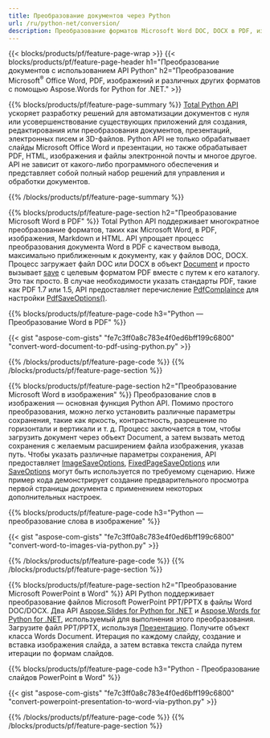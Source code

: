 ```yaml
---
title: Преобразование документов через Python 
url: /ru/python-net/conversion/
description: Преобразование форматов Microsoft Word DOC, DOCX в PDF, изображения и многое другое, а также слайды презентаций, сообщения электронной почты и 3D-изображения всего в несколько строк кода Python.
---
```


{{< blocks/products/pf/feature-page-wrap >}}
{{< blocks/products/pf/feature-page-header h1="Преобразование документов с использованием API Python" h2="Преобразование Microsoft<sup>&reg;</sup> Office Word, PDF, изображений и различных других форматов с помощью Aspose.Words for Python for .NET." >}}

{{% blocks/products/pf/feature-page-summary %}}
[Total Python API](https://products.aspose.com/total/python-net/) ускоряет разработку решений для автоматизации документов с нуля или усовершенствование существующих приложений для создания, редактирования или преобразования документов, презентаций, электронных писем и 3D-файлов. Python API не только обрабатывает слайды Microsoft Office Word и презентации, но также обрабатывает PDF, HTML, изображения и файлы электронной почты и многое другое. API не зависит от какого-либо программного обеспечения и представляет собой полный набор решений для управления и обработки документов.

{{% /blocks/products/pf/feature-page-summary  %}}

{{% blocks/products/pf/feature-page-section  h2="Преобразование Microsoft Word в PDF" %}}
Total Python API поддерживает многократное преобразование форматов, таких как Microsoft Word, в PDF, изображения, Markdown и HTML. API упрощает процесс преобразования документа Word в PDF с качеством вывода, максимально приближенным к документу, как у файлов DOC, DOCX. Процесс загружает файл DOC или DOCX в объект [Document](https://reference.aspose.com/words/python-net/aspose.words/document/) и просто вызывает [save](https://reference.aspose.com/words/python-net/aspose.words/document/save/) с целевым форматом PDF вместе с путем к его каталогу. Это так просто. В случае необходимости указать стандарты PDF, такие как PDF 1.7 или 1.5, API предоставляет перечисление [PdfComplaince](https://reference.aspose.com/words/python-net/aspose.words.saving/pdfcompliance/) для настройки [PdfSaveOptions()](https://reference.aspose.com/words/python-net/aspose.words.saving/pdfsaveoptions/). 

{{% blocks/products/pf/feature-page-code h3="Python — Преобразование Word в PDF" %}}

{{< gist "aspose-com-gists" "fe7c3ff0a8c783e4f0ed6bff199c6800" "convert-word-document-to-pdf-using-python.py" >}}

{{% /blocks/products/pf/feature-page-code  %}}
{{% /blocks/products/pf/feature-page-section %}}

{{% blocks/products/pf/feature-page-section  h2="Преобразование Microsoft Word в изображения" %}}
Преобразование слов в изображения — основная функция Python API. Помимо простого преобразования, можно легко установить различные параметры сохранения, такие как яркость, контрастность, разрешение по горизонтали и вертикали и т. д. Процесс заключается в том, чтобы загрузить документ через объект Document, а затем вызвать метод сохранения с желаемым расширением файла изображения, указав путь. Чтобы указать различные параметры сохранения, API предоставляет [ImageSaveOptions](https://reference.aspose.com/words/python-net/aspose.words.saving/imagesaveoptions/), [FixedPageSaveOptions](https://reference.aspose.com/words/python-net/aspose.words.saving/fixedpagesaveoptions/) или [SaveOptions](https://reference.aspose.com/words/python-net/aspose.words.saving/saveoptions/) могут быть используется по требуемому сценарию. Ниже пример кода демонстрирует создание предварительного просмотра первой страницы документа с применением некоторых дополнительных настроек.

{{% blocks/products/pf/feature-page-code h3="Python — преобразование слова в изображение" %}}

{{< gist "aspose-com-gists" "fe7c3ff0a8c783e4f0ed6bff199c6800" "convert-word-to-images-via-python.py" >}}

{{% /blocks/products/pf/feature-page-code  %}}
{{% /blocks/products/pf/feature-page-section %}}

{{% blocks/products/pf/feature-page-section  h2="Преобразование Microsoft PowerPoint в Word" %}}
API Python поддерживает преобразование файлов Microsoft PowerPoint PPT/PPTX в файлы Word DOC/DOCX. Два API [Aspose.Slides for Python for .NET](https://products.aspose.com/slides/python-net/) и [Aspose.Words for Python for .NET](https://products.aspose.com/words/python-net/), используемый для выполнения этого преобразования. Загрузите файл PPT/PPTX, используя [Презентацию](https://reference.aspose.com/slides/python-net/aspose.slides/presentation/). Получите объект класса Words Document. Итерация по каждому слайду, создание и вставка изображения слайда, а затем вставка текста слайда путем итерации по формам слайдов.

{{% blocks/products/pf/feature-page-code h3="Python - Преобразование слайдов PowerPoint в Word" %}}

{{< gist "aspose-com-gists" "fe7c3ff0a8c783e4f0ed6bff199c6800" "convert-powerpoint-presentation-to-word-via-python.py" >}}


{{% /blocks/products/pf/feature-page-code  %}}
{{% /blocks/products/pf/feature-page-section %}}